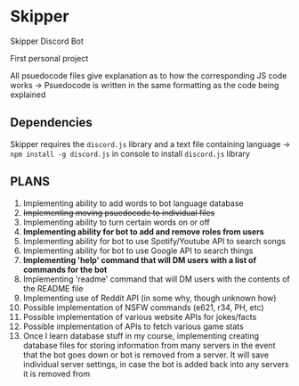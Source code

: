 # Skipper
Skipper Discord Bot

First personal project

All psuedocode files give explanation as to how the corresponding JS code works
	-> Psuedocode is written in the same formatting as the code being explained

## Dependencies
Skipper requires the `discord.js` library and a text file containing language
	-> `npm install -g discord.js` in console to install `discord.js` library

## PLANS
1. Implementing ability to add words to bot language database
2. ~~Implementing moving psuedocode to individual files~~
3. Implementing ability to turn certain words on or off
4. **Implementing ability for bot to add and remove roles from users**
5. Implementing ability for bot to use Spotify/Youtube API to search songs
6. Implementing ability for bot to use Google API to search things
7. **Implementing 'help' command that will DM users with a list of commands for the bot**
8. Implementing 'readme' command that will DM users with the contents of the README file
9. Implementing use of Reddit API (in some why, though unknown how)
10. Possible implementation of NSFW commands (e621, r34, PH, etc)
11. Possible implementation of various website APIs for jokes/facts
12. Possible implementation of APIs to fetch various game stats
13. Once I learn database stuff in my course, implementing creating database files for storing information from many servers in the event that the bot goes down or bot is removed from a server. It will save individual server settings, in case the bot is added back into any servers it is removed from

